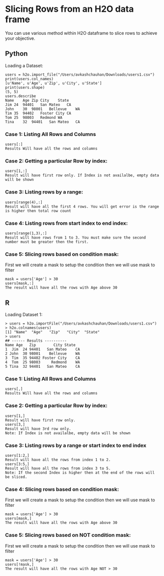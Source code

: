 # Slicing Rows from an H2O data frame #
You can use various method within H2O dataframe to slice rows to achieve your objective.

## Python ##
Loading a Dataset:
```
users = h2o.import_file("/Users/avkashchauhan/Downloads/users1.csv")
print(users.col_names)
[u'Name', u'Age', u'Zip', u'City', u'State']
print(users.shape)
(5, 5)
users.describe
Name	Age	Zip	City	State
Jim	24	94401	San Mateo	CA
John	30	98001	Bellevue	WA
Tim	35	94402	Foster City	CA
Tom	25	98003	Redmond	WA
Tina	32	94401	San Mateo	CA
```
### Case 1: Listing All Rows and Columns ###
```
users[:]
Results Will have all the rows and columns
```
### Case 2: Getting a particular Row by index: ###
```
users[1,:]
Result will have first row only. If Index is not availalbe, empty data will be shown
```
### Case 3: Listing rows by a range: ###
```
users[range(4),:]
Result will have all the first 4 rows. You will get error is the range is higher then total row count
```
### Case 4: Listing rows from start index to end index: ###
```
users[range(1,3),:]
Result will have rows from 1 to 3. You must make sure the second number must be greater then the first.
```
### Case 5: Slicing rows based on condition mask: ###
First we will create a mask to setup the condition then we will use mask to filter
```
mask = users['Age'] > 30
users[mask,:]
The result will have all the rows with Age above 30
```

## R ##

Loading Dataset 1:
```
> users = h2o.importFile("/Users/avkashchauhan/Downloads/users1.csv")
> h2o.colnames(users)
[1] "Name"  "Age"   "Zip"   "City"  "State"
> users
## ------ Results ----------
Name Age   Zip        City State
1  Jim  24 94401   San Mateo    CA
2 John  30 98001    Bellevue    WA
3  Tim  35 94402 Foster City    CA
4  Tom  25 98003     Redmond    WA
5 Tina  32 94401   San Mateo    CA
```

### Case 1: Listing All Rows and Columns ###
```
users[,]
Results Will have all the rows and columns
```
### Case 2: Getting a particular Row by index: ###
```
users[1,]
Result will have first row only. 
users[3,]
Result will have 3rd row only. 
Note: If Index is not availalbe, empty data will be shown

```
### Case 3: Listing rows by a range or start index to end index ###
```
users[1:2,]
Result will have all the rows from index 1 to 2. 
users[3:5,]
Result will have all the rows from index 3 to 5. 
Note: If the second Index is higher then at the end of the rows will be sliced.
```
### Case 4: Slicing rows based on condition mask: ###
First we will create a mask to setup the condition then we will use mask to filter
```
mask = users['Age'] > 30
users[mask,]
The result will have all the rows with Age above 30
```
### Case 5: Slicing rows based on NOT condition mask: ###
First we will create a mask to setup the condition then we will use mask to filter
```
mask = users['Age'] > 30
users[!mask,]
The result will have all the rows with Age NOT > 30
```
